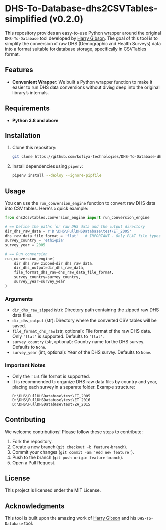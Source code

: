 # DHS-To-Database-dhs2CSVTables-simplified (v0.2.0)

This repository provides an easy-to-use Python wrapper around the original `DHS-To-Database` tool developed by [Harry Gibson](https://github.com/harry-gibson/DHS-To-Database). The goal of this tool is to simplify the conversion of raw DHS (Demographic and Health Surveys) data into a format suitable for database storage, specifically in CSVTables format.

## Features

- **Convenient Wrapper**: We built a Python wrapper function to make it easier to run DHS data conversions without diving deep into the original library’s internals.

## Requirements

- **Python 3.8 and above**

## Installation

1. Clone this repository:
   ```bash
   git clone https://github.com/kofiya-technologies/DHS-To-Database-dhs2CSVTables-simplified.git
   ```

2. Install dependencies using `pipenv`:
   ```bash
   pipenv install --deploy --ignore-pipfile
   ```

## Usage

You can use the `run_conversion_engine` function to convert raw DHS data into CSV tables. Here's a quick example:

```python
from dhs2csvtables.conversion_engine import run_conversion_engine

# == Define the paths for raw DHS data and the output directory
dir_dhs_raw_data = r'D:\DHS\FullDHSDatabase\test\ET_2005'
dhs_raw_data_file_format = 'flat'   # IMPORTANT - Only FLAT file types are supported to perform first conversion!!!
survey_country = 'ethiopia'
survey_year = 2005

# == Run conversion
run_conversion_engine(
    dir_dhs_raw_zipped=dir_dhs_raw_data,
    dir_dhs_output=dir_dhs_raw_data,
    file_format_dhs_raw=dhs_raw_data_file_format,
    survey_country=survey_country,
    survey_year=survey_year
)
```

### Arguments

- `dir_dhs_raw_zipped` (str): Directory path containing the zipped raw DHS data files.
- `dir_dhs_output` (str): Directory where the converted CSV tables will be saved.
- `file_format_dhs_raw` (str, optional): File format of the raw DHS data. Only `'flat'` is supported. Defaults to `'flat'`.
- `survey_country` (str, optional): Country name for the DHS survey. Defaults to `None`.
- `survey_year` (int, optional): Year of the DHS survey. Defaults to `None`.

### Important Notes

- Only the `flat` file format is supported.
- It is recommended to organize DHS raw data files by country and year, placing each survey in a separate folder. Example structure:
  ```
  D:\DHS\FullDHSDatabase\test\ET_2005
  D:\DHS\FullDHSDatabase\test\ET_2016
  D:\DHS\FullDHSDatabase\test\ZA_2015
  ```

## Contributing

We welcome contributions! Please follow these steps to contribute:

1. Fork the repository.
2. Create a new branch (`git checkout -b feature-branch`).
3. Commit your changes (`git commit -am 'Add new feature'`).
4. Push to the branch (`git push origin feature-branch`).
5. Open a Pull Request.

## License

This project is licensed under the MIT License.

## Acknowledgments

This tool is built upon the amazing work of [Harry Gibson](https://github.com/harry-gibson) and his `DHS-To-Database` tool.
